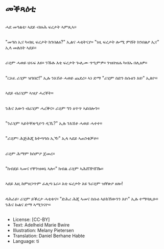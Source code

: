 # መቕጻዕቲ

##
ሓደ መዓልቲ፡ ኣደይ ብዙሕ ፍረታት ኣምጺኣ።

##
"መዓስ ኢና ካብዚ ፍረታት ክንበልዕ?" ኢልና ሓቲትናያ። "ነዚ ፍረታት ሎሚ ምሸት ክንበልዖ ኢና" ኢላ መለሰት ኣደይ።

##
ራሂም ሓወይ ህሩፍ እዩ። ንኹሉ እቲ ፍረታት ጐሊሙ ጥዒምዎ። ንዝበዝሐ ካብኡ በሊዕዎ።

##
"ርአዪ ራሂም ዝገበሮ!" ኢሉ ንእሽቶ ሓወይ ጨደረ። ኣነ ድማ "ራሂም ስድን ስሱዕን እዩ፡" ኢለዮ።

##
ኣደይ ብራሂም ኣዝያ ሓረቐት።

##
ንሕና እውን ብራሂም ሓረቕና። ራሂም ግን ዕጥጥ ኣይበሎን።

##
"ንራሂም ኣይትቐጽዒዮን ዲኺ?" ኢሉ ንእሽቶ ሓወይ ሓተተ።

##
"ራሂም፡ ሕጅሕጂ ክትጣዓስ ኢኻ፡" ኢላ ኣደይ ኣጠንቂቓቶ።

##
ራሂም ሕማም ክስምዖ ጀመረ።

##
"ከብደይ ኣመና የቐንዝወኒ ኣሎ፡" ክብል ራሂም ኣሕሸዅሸዀ።

##
ኣደይ እዚ ከምዘጋጥም ፈሊጣ ኔራ። እቲ ፍረታት እዩ ንራሂም ዝቐጽዖ ዘሎ!

##
ዳሕራይ፡ ራሂም ይቕረታ ሓቲቱና። "ድሕሪ ሕጂ ኣመና ስሱዕ ኣይክኸውንን እየ፡" ኢሉ ተማባጺዑ። ንሕና ኩልና ድማ ኣሚንናዮ።

##
* License: [CC-BY]
* Text: Adelheid Marie Bwire
* Illustration: Melany Pietersen
* Translation: Daniel Berhane Habte
* Language: ti
